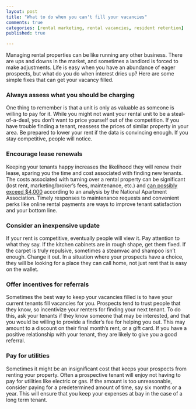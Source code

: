 ```yaml
---
layout: post
title: "What to do when you can't fill your vacancies"
comments: true
categories: [rental marketing, rental vacancies, resident retention]
published: true

---
```


Managing rental properties can be like running any other business. There are ups and downs in the market, and sometimes a landlord is forced to make adjustments. Life is easy when you have an abundance of eager prospects, but what do you do when interest dries up? Here are some simple fixes that can get your vacancy filled.

### Always assess what you should be charging

One thing to remember is that a unit is only as valuable as someone is willing to pay for it. While you might not want your rental unit to be a steal-of-a-deal, you don’t want to price yourself out of the competition. If you have trouble finding a tenant, reassess the prices of similar property in your area. Be prepared to lower your rent if the data is convincing enough. If you stay competitive, people will notice.

### Encourage lease renewals

Keeping your tenants happy increases the likelihood they will renew their lease, sparing you the time and cost associated with finding new tenants. The costs associated with turning over a rental property can be significant (lost rent, marketing/broker’s fees, maintenance, etc.) and [can possibly exceed $4,000](http://www.naahq.org/blog/lists/Posts/Post.aspx?ID=222) according to an analysis by the National Apartment Association. Timely responses to maintenance requests and convenient perks like online rental payments are ways to improve tenant satisfaction and your bottom line.

### Consider an inexpensive update

If your rent is competitive, eventually people will view it. Pay attention to what they say. If the kitchen cabinets are in rough shape, get them fixed. If the carpet is truly repulsive, sometimes a steamvac and shampoo isn’t enough. Change it out. In a situation where your prospects have a choice, they will be looking for a place they can call home, not just rent that is easy on the wallet.

### Offer incentives for referrals

Sometimes the best way to keep your vacancies filled is to have your current tenants fill vacancies for you. Prospects tend to trust people that they know, so incentivize your renters for finding your next tenant. To do this, ask your tenants if they know someone that may be interested, and that you would be willing to provide a finder’s fee for helping you out. This may amount to a discount on their final month’s rent, or a gift card. If you have a positive relationship with your tenant, they are likely to give you a good referral.

### Pay for utilities

Sometimes it might be an insignificant cost that keeps your prospects from renting your property. Often a prospective tenant will enjoy not having to pay for utilities like electric or gas. If the amount is too unreasonable, consider paying for a predetermined amount of time, say six months or a year. This will ensure that you keep your expenses at bay in the case of a long term tenant.